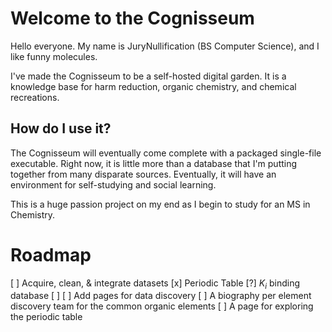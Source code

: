# Welcome to the Cognisseum

Hello everyone. My name is JuryNullification (BS Computer Science), and I like funny molecules. 

I've made the Cognisseum to be a self-hosted digital garden. It is a knowledge base for harm reduction, organic chemistry, and chemical recreations.

## How do I use it?

The Cognisseum will eventually come complete with a packaged single-file executable. Right now, it is little more than a database that I'm putting together from many disparate sources. Eventually, it will have an environment for self-studying and social learning.

This is a huge passion project on my end as I begin to study for an MS in Chemistry.

# Roadmap

[ ] Acquire, clean, & integrate datasets
	[x] Periodic Table
	[?] $K_{i}$ binding database
	[ ] 
[ ] Add pages for data discovery
	[ ] A biography per element discovery team for the common organic elements
	[ ] A page for exploring the periodic table

